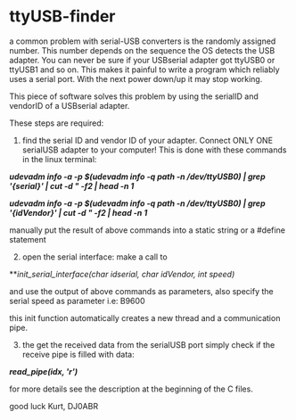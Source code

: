 # ttyUSB-finder
a common problem with serial-USB converters is the randomly assigned number.
This number depends on the sequence the OS detects the USB adapter.
You can never be sure if your USBserial adapter got ttyUSB0 or ttyUSB1 and so on.
This makes it painful to write a program which reliably uses a serial port. With the next power down/up it may stop working.

This piece of software solves this problem by using the serialID and vendorID of a USBserial adapter.

These steps are required:

1) find the serial ID and vendor ID of your adapter. 
Connect ONLY ONE serialUSB adapter to your computer!
This is done with these commands in the linux terminal:

***udevadm info -a -p  $(udevadm info -q path -n /dev/ttyUSB0) | grep '{serial}' | cut -d \" -f2 | head -n 1***

***udevadm info -a -p  $(udevadm info -q path -n /dev/ttyUSB0) | grep '{idVendor}' | cut -d \" -f2 | head -n 1***

manually put the result of above commands into a static string or a #define statement

2) open the serial interface:
make a call to  

***init_serial_interface(char *idserial, char *idVendor, int speed)***

and use the output of above commands as parameters, also specify the serial speed as parameter i.e: B9600

this init function automatically creates a new thread and a communication pipe.

3) the get the received data from the serialUSB port simply check if the receive pipe is filled with data:

***read_pipe(idx, 'r')***

for more details see the description at the beginning of the C files.

good luck
Kurt, DJ0ABR

